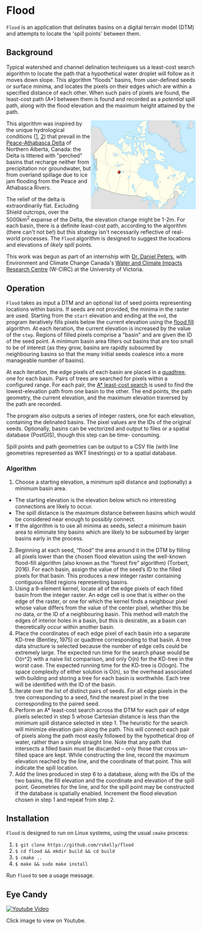 # Flood

`Flood` is an application that delinates basins on a digital terrain 
model (DTM) and attempts to locate the 'spill points' between them.

## Background

Typical watershed and channel delination techniques us a least-cost 
search algorithm to locate the path that a hypothetical water droplet 
will follow as it moves down slope. This algorithm "floods" basins, 
from user-defined seeds or surface minima, and locates the 
pixels on their edges which are within a specified distance of
each other. When such pairs of pixels are found, the least-cost path
(A*) between them is found and recorded as a *potential* spill path,
along with the flood elevation and the maximum height attained by
the path.

<img src="assets/pad_map.png" alt="Peace-Athabasca Delta" align="right" /> This algorithm was inspired by the unique hydrological conditions ([1](https://onlinelibrary.wiley.com/doi/abs/10.1002/hyp.6420), [2](https://link.springer.com/article/10.1007/s11273-005-1114-1))
that prevail in the [Peace-Athabasca Delta](https://en.wikipedia.org/wiki/Peace%E2%80%93Athabasca_Delta) of Northern Alberta, Canada:
the Delta is littered with "perched" basins that recharge neither
from precipitation nor groundwater, but from overland spillage due to ice jam
flooding from the Peace and Athabasca Rivers. 

The relief of the delta is extraordinarily flat. Excluding Shield outcrops, 
over the 5000km<sup>2</sup> expanse of the Delta, the elevation change might be 1-2m. For 
each basin, there is a definite least-cost path, according to the algorithm 
(there can't not be!) but this strategy isn't necessarily reflective of 
real-world processes. The `Flood` algorithm is designed to suggest the locations
and elevations of *likely* spill points.

This work was begun as part of an internship with [Dr. Daniel Peters](https://profils-profiles.science.gc.ca/en/profile/daniel-l-peters-phd-pgeo), with 
Environment and Climate Change Canada's [Water and Climate Impacts Research 
Centre](https://www.uvic.ca/research/centres/wcirc/) (W-CIRC) at the University of Victoria.

## Operation

`Flood` takes as input a DTM and an optional list of seed points representing locations
within basins. If seeds are not provided, the minima in the raster are used. Starting from the `start`
elevation and ending at the `end`, the program iteratively
fills pixels below the current elevation using the [flood fill](https://en.wikipedia.org/wiki/Flood_fill) algorithm. 
At each iteration, the current elevation is increased by the value of the `step`.
Regions of filled pixels comprise a "basin" and are given the ID of the seed point. A minimum basin
area filters out basins that are too small to be of interest (as they grow, basins are rapidly
subsumed by neighbouring basins so that the many initial seeds coalesce into a more manageable
number of basins). 

At each iteration, the edge pixels of each basin are placed in a [quadtree](https://en.wikipedia.org/wiki/Quadtree), 
one for each basin. Pairs of trees are searched for pixels within a configured range. For each pair,
the [A* least-cost search](https://en.wikipedia.org/wiki/A*_search_algorithm) is used to find the lowest-elevation path from one basin to the other. The end points,
the path geometry, the current elevation, and the maximum elevation traversed by the path are recorded.

The program also outputs a series of integer rasters, one for each elevation, containing the 
delinated basins. The pixel values are the IDs of the original seeds. Optionally, basins 
can be vectorized and output to files or a spatial database (PostGIS), though this step can be time-
consuming.

Spill points and path geometries can be output to a CSV file (with line geometries represented
as WKT linestrings) or to a spatial database.
 
### Algorithm

1. Choose a starting elevation, a minimum spill distance and (optionally) a minimum basin area. 
 * The starting elevation is the elevation below which no interesting connections are likely to occur.
 * The spill distance is the maximum distance between basins which would be considered near enough to possibly connect.
 * If the algorithm is to use all minima as seeds, select a minimum basin area to eliminate tiny basins which are likely to be subsumed by larger basins early in the process.
2. Beginning at each seed, “flood” the area around it in the DTM by filling all pixels lower than the chosen flood elevation using the well-known flood-fill algorithm (also known as the “forest fire” algorithm) (Torbert, 2016)⁠. For each basin, assign the value of the seed’s ID
to the filled pixels for that basin. This produces a new integer raster containing contiguous filled
regions representing basins.
3. Using a 9-element kernel, locate all of the edge pixels of each filled basin from the integer
raster. An edge cell is one that is either on the edge of the raster, or one for which the kernel
finds a neighbour pixel whose value differs from the value of the center pixel, whether this be
no data, or the ID of a neighbouring basin. This method will match the edges of interior holes in
a basin, but this is desirable, as a basin can theoretically occur within another basin.
4. Place the coordinates of each edge pixel of each basin into a separate KD-tree (Bentley, 1975)⁠ or quadtree 
corresponding to that basin. A tree data structure is selected because the number of edge cells
could be extremely large. The expected run time for the search phase would be O(n^2) with a
naive list comparison, and only O(n) for the KD-tree in the worst case. The expected running
time for the KD-tree is O(logn). The space complexity of either solution is O(n), so the overhead
associated with building and storing a tree for each basin is worthwhile. Each tree will be
identified with the ID of the basin.
5. Iterate over the list of distinct pairs of seeds. For all edge pixels in the tree corresponding to a
seed, find the nearest pixel in the tree corresponding to the paired seed.
6. Perform an A* least-cost search across the DTM for each pair of edge pixels selected in step 5
whose Cartesian distance is less than the minimum spill distance selected in step 1. The heuristic
for the search will minimize elevation gain along the path. This will connect each pair of pixels
along the path most easily followed by the hypothetical drop of water, rather than a simple
straight line. Note that any path that intersects a filled basin must be discarded – only those that
cross un-filled space are kept. While constructing the line, record the maximum elevation
reached by the line, and the coordinate of that point. This will indicate the spill location.
7. Add the lines produced in step 6 to a database, along with the IDs of the two basins, the fill
elevation and the coordinate and elevation of the spill point. Geometries for the line, and for
the spill point may be constructed if the database is spatially enabled.
Increment the flood elevation chosen in step 1 and repeat from step 2.

## Installation

`Flood` is designed to run on Linux systems, using the usual `cmake` process:

1) `$ git clone https://github.com/rskelly/flood`
2) `$ cd flood && mkdir build && cd build`
3) `$ cmake ..`
4) `$ make && sudo make install`

Run `flood` to see a usage message.

## Eye Candy

[![Youtube Video](https://img.youtube.com/vi/UHseercT3Zg/0.jpg)](https://youtu.be/UHseercT3Zg)

Click image to view on Youtube.
